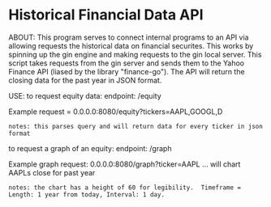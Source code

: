 # Historical Financial Data API

ABOUT:
This program serves to connect internal programs to an API via allowing requests the historical data on financial securites. This works by spinning up the gin engine and making requests to the gin local server. This script takes requests from the gin server and sends them to the Yahoo Finance API (liased by the library "finance-go"). The API will return the closing data for the past year in JSON format. 

USE:
to request equity data:
endpoint: /equity 
   
Example request =  0.0.0.0:8080/equity?tickers=AAPL,GOOGL,D
    
    notes: this parses query and will return data for every ticker in json format

to request a graph of an equity:
endpoint: /graph

Example graph request: 0.0.0.0:8080/graph?ticker=AAPL ... will chart AAPLs close for past year
    
    notes: the chart has a height of 60 for legibility.  Timeframe = Length: 1 year from today, Interval: 1 day.
    
